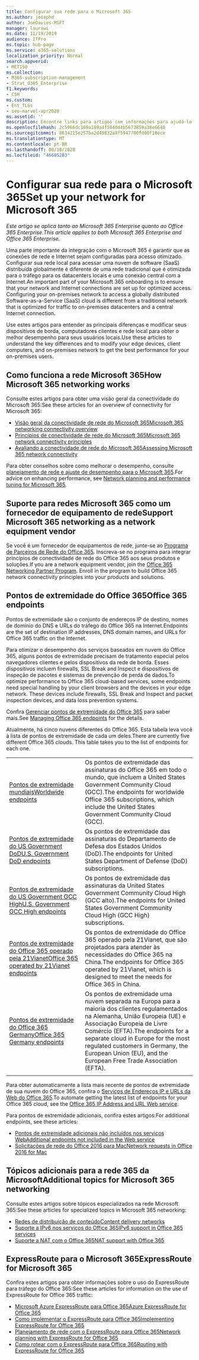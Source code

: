 ```yaml
---
title: Configurar sua rede para o Microsoft 365
ms.author: josephd
author: JoeDavies-MSFT
manager: laurawi
ms.date: 11/19/2019
audience: ITPro
ms.topic: hub-page
ms.service: o365-solutions
localization_priority: Normal
search.appverid:
- MET150
ms.collection:
- M365-subscription-management
- Strat_O365_Enterprise
f1.keywords:
- CSH
ms.custom:
- Ent_TLGs
- seo-marvel-apr2020
ms.assetid: ''
description: Encontre links para artigos com informações para ajudá-lo a configurar sua rede para o Microsoft 365, incluindo uma visão geral da conectividade de rede e uma lista de pontos de extremidade.
ms.openlocfilehash: 2c5966dc169a189a4f5040d4b5673859a38e6640
ms.sourcegitcommit: 8634215e257ba2d49832a8f5947700fd00f18ece
ms.translationtype: MT
ms.contentlocale: pt-BR
ms.lasthandoff: 08/10/2020
ms.locfileid: "46605203"
---
```

# <a name="set-up-your-network-for-microsoft-365"></a><span data-ttu-id="11aaa-103">Configurar sua rede para o Microsoft 365</span><span class="sxs-lookup"><span data-stu-id="11aaa-103">Set up your network for Microsoft 365</span></span>

<span data-ttu-id="11aaa-104">*Este artigo se aplica tanto ao Microsoft 365 Enterprise quanto ao Office 365 Enterprise.*</span><span class="sxs-lookup"><span data-stu-id="11aaa-104">*This article applies to both Microsoft 365 Enterprise and Office 365 Enterprise.*</span></span>

<span data-ttu-id="11aaa-p101">Uma parte importante da integração com o Microsoft 365 é garantir que as conexões de rede e Internet sejam configuradas para acesso otimizado. Configurar sua rede local para acessar uma nuvem de software (SaaS) distribuída globalmente é diferente de uma rede tradicional que é otimizada para o tráfego para os datacenters locais e uma conexão central com a Internet.</span><span class="sxs-lookup"><span data-stu-id="11aaa-p101">An important part of your Microsoft 365 onboarding is to ensure that your network and Internet connections are set up for optimized access. Configuring your on-premises network to access a globally distributed Software-as-a-Service (SaaS) cloud is different from a traditional network that is optimized for traffic to on-premises datacenters and a central Internet connection.</span></span> 

<span data-ttu-id="11aaa-107">Use estes artigos para entender as principais diferenças e modificar seus dispositivos de borda, computadores clientes e rede local para obter o melhor desempenho para seus usuários locais.</span><span class="sxs-lookup"><span data-stu-id="11aaa-107">Use these articles to understand the key differences and to modify your edge devices, client computers, and on-premises network to get the best performance for your on-premises users.</span></span>

## <a name="how-microsoft-365-networking-works"></a><span data-ttu-id="11aaa-108">Como funciona a rede Microsoft 365</span><span class="sxs-lookup"><span data-stu-id="11aaa-108">How Microsoft 365 networking works</span></span>

<span data-ttu-id="11aaa-109">Consulte estes artigos para obter uma visão geral da conectividade do Microsoft 365:</span><span class="sxs-lookup"><span data-stu-id="11aaa-109">See these articles for an overview of connectivity for Microsoft 365:</span></span>

- [<span data-ttu-id="11aaa-110">Visão geral da conectividade de rede do Microsoft 365</span><span class="sxs-lookup"><span data-stu-id="11aaa-110">Microsoft 365 networking connectivity overview</span></span>](office-365-networking-overview.md)
- [<span data-ttu-id="11aaa-111">Princípios de conectividade de rede do Microsoft 365</span><span class="sxs-lookup"><span data-stu-id="11aaa-111">Microsoft 365 network connectivity principles</span></span>](office-365-network-connectivity-principles.md)
- [<span data-ttu-id="11aaa-112">Avaliando a conectividade de rede do Microsoft 365</span><span class="sxs-lookup"><span data-stu-id="11aaa-112">Assessing Microsoft 365 network connectivity</span></span>](assessing-network-connectivity.md)

<span data-ttu-id="11aaa-113">Para obter conselhos sobre como melhorar o desempenho, consulte [planejamento de rede e ajuste de desempenho para o Microsoft 365](network-planning-and-performance.md).</span><span class="sxs-lookup"><span data-stu-id="11aaa-113">For advice on enhancing performance, see [Network planning and performance tuning for Microsoft 365](network-planning-and-performance.md).</span></span>

## <a name="support-microsoft-365-networking-as-a-network-equipment-vendor"></a><span data-ttu-id="11aaa-114">Suporte para redes Microsoft 365 como um fornecedor de equipamento de rede</span><span class="sxs-lookup"><span data-stu-id="11aaa-114">Support Microsoft 365 networking as a network equipment vendor</span></span>

<span data-ttu-id="11aaa-p102">Se você é um fornecedor de equipamentos de rede, junte-se ao [Programa de Parceiros de Rede do Office 365](office-365-networking-partner-program.md). Inscreva-se no programa para integrar princípios de conectividade de rede do Office 365 aos seus produtos e soluções.</span><span class="sxs-lookup"><span data-stu-id="11aaa-p102">If you are a network equipment vendor, join the [Office 365 Networking Partner Program](office-365-networking-partner-program.md). Enroll in the program to build Office 365 network connectivity principles into your products and solutions.</span></span> 

## <a name="office-365-endpoints"></a><span data-ttu-id="11aaa-117">Pontos de extremidade do Office 365</span><span class="sxs-lookup"><span data-stu-id="11aaa-117">Office 365 endpoints</span></span>

<span data-ttu-id="11aaa-118">Pontos de extremidade são o conjunto de endereços IP de destino, nomes de domínio do DNS e URLs do tráfego do Office 365 na Internet.</span><span class="sxs-lookup"><span data-stu-id="11aaa-118">Endpoints are the set of destination IP addresses, DNS domain names, and URLs for Office 365 traffic on the Internet.</span></span> 

<span data-ttu-id="11aaa-p103">Para otimizar o desempenho dos serviços baseados em nuvem do Office 365, alguns pontos de extremidade precisam de tratamento especial pelos navegadores clientes e pelos dispositivos da rede de borda. Esses dispositivos incluem firewalls, SSL Break and Inspect e dispositivos de inspeção de pacotes e sistemas de prevenção de perda de dados.</span><span class="sxs-lookup"><span data-stu-id="11aaa-p103">To optimize performance to Office 365 cloud-based services, some endpoints need special handling by your client browsers and the devices in your edge network. These devices include firewalls, SSL Break and Inspect and packet inspection devices, and data loss prevention systems.</span></span>

<span data-ttu-id="11aaa-121">Confira [Gerenciar pontos de extremidade do Office 365](managing-office-365-endpoints.md) para saber mais.</span><span class="sxs-lookup"><span data-stu-id="11aaa-121">See [Managing Office 365 endpoints](managing-office-365-endpoints.md) for the details.</span></span>

<span data-ttu-id="11aaa-p104">Atualmente, há cinco nuvens diferentes do Office 365. Esta tabela leva você à lista de pontos de extremidade de cada um deles.</span><span class="sxs-lookup"><span data-stu-id="11aaa-p104">There are currently five different Office 365 clouds. This table takes you to the list of endpoints for each one.</span></span>

|||
|:-------|:-----|
| [<span data-ttu-id="11aaa-124">Pontos de extremidade mundiais</span><span class="sxs-lookup"><span data-stu-id="11aaa-124">Worldwide endpoints</span></span>](urls-and-ip-address-ranges.md) | <span data-ttu-id="11aaa-125">Os pontos de extremidade das assinaturas do Office 365 em todo o mundo, que incluem a United States Government Community Cloud (GCC).</span><span class="sxs-lookup"><span data-stu-id="11aaa-125">The endpoints for worldwide Office 365 subscriptions, which include the United States Government Community Cloud (GCC).</span></span> |
| [<span data-ttu-id="11aaa-126">Pontos de extremidade do US Government DoD</span><span class="sxs-lookup"><span data-stu-id="11aaa-126">U.S. Government DoD endpoints</span></span>](office-365-u-s-government-dod-endpoints.md) | <span data-ttu-id="11aaa-127">Os pontos de extremidade das assinaturas do Departamento de Defesa dos Estados Unidos (DoD).</span><span class="sxs-lookup"><span data-stu-id="11aaa-127">The endpoints for United States Department of Defense (DoD) subscriptions.</span></span> |
| [<span data-ttu-id="11aaa-128">Pontos de extremidade do US Government GCC High</span><span class="sxs-lookup"><span data-stu-id="11aaa-128">U.S. Government GCC High endpoints</span></span>](office-365-u-s-government-gcc-high-endpoints.md) | <span data-ttu-id="11aaa-129">Os pontos de extremidade das assinaturas da United States Government Community Cloud High (GCC alto).</span><span class="sxs-lookup"><span data-stu-id="11aaa-129">The endpoints for United States Government Community Cloud High (GCC High) subscriptions.</span></span> |
| [<span data-ttu-id="11aaa-130">Pontos de extremidade do Office 365 operado pela 21Vianet</span><span class="sxs-lookup"><span data-stu-id="11aaa-130">Office 365 operated by 21Vianet endpoints</span></span>](urls-and-ip-address-ranges-21vianet.md) | <span data-ttu-id="11aaa-131">Os pontos de extremidade do Office 365 operado pela 21Vianet, que são projetados para atender às necessidades do Office 365 na China.</span><span class="sxs-lookup"><span data-stu-id="11aaa-131">The endpoints for Office 365 operated by 21Vianet, which is designed to meet the needs for Office 365 in China.</span></span> |
| [<span data-ttu-id="11aaa-132">Pontos de extremidade do Office 365 Germany</span><span class="sxs-lookup"><span data-stu-id="11aaa-132">Office 365 Germany endpoints</span></span>](office-365-germany-endpoints.md) | <span data-ttu-id="11aaa-133">Os pontos de extremidade uma nuvem separada na Europa para a maioria dos clientes regulamentados na Alemanha, União Europeia (UE) e Associação Europeia de Livre Comércio (EFTA).</span><span class="sxs-lookup"><span data-stu-id="11aaa-133">The endpoints for a separate cloud in Europe for the most regulated customers in Germany, the European Union (EU), and the European Free Trade Association (EFTA).</span></span> |
|||

<span data-ttu-id="11aaa-134">Para obter automaticamente a lista mais recente de pontos de extremidade de sua nuvem do Office 365, confira o [Serviços de Endereços IP e URLs da Web do Office 365](office-365-ip-web-service.md).</span><span class="sxs-lookup"><span data-stu-id="11aaa-134">To automate getting the latest list of endpoints for your Office 365 cloud, see the [Office 365 IP Address and URL Web service](office-365-ip-web-service.md).</span></span>

<span data-ttu-id="11aaa-135">Para pontos de extremidade adicionais, confira estes artigos:</span><span class="sxs-lookup"><span data-stu-id="11aaa-135">For additional endpoints, see these articles:</span></span>

- [<span data-ttu-id="11aaa-136">Pontos de extremidade adicionais não incluídos nos serviços Web</span><span class="sxs-lookup"><span data-stu-id="11aaa-136">Additional endpoints not included in the Web service</span></span>](additional-office365-ip-addresses-and-urls.md)
- [<span data-ttu-id="11aaa-137">Solicitações de rede do Office 2016 para Mac</span><span class="sxs-lookup"><span data-stu-id="11aaa-137">Network requests in Office 2016 for Mac</span></span>](network-requests-in-office-2016-for-mac.md)


## <a name="additional-topics-for-microsoft-365-networking"></a><span data-ttu-id="11aaa-138">Tópicos adicionais para a rede 365 da Microsoft</span><span class="sxs-lookup"><span data-stu-id="11aaa-138">Additional topics for Microsoft 365 networking</span></span>

<span data-ttu-id="11aaa-139">Consulte estes artigos sobre tópicos especializados na rede Microsoft 365:</span><span class="sxs-lookup"><span data-stu-id="11aaa-139">See these articles for specialized topics in Microsoft 365 networking:</span></span>

- [<span data-ttu-id="11aaa-140">Redes de distribuição de conteúdo</span><span class="sxs-lookup"><span data-stu-id="11aaa-140">Content delivery networks</span></span>](content-delivery-networks.md)
- [<span data-ttu-id="11aaa-141">Suporte a IPv6 nos serviços do Office 365</span><span class="sxs-lookup"><span data-stu-id="11aaa-141">IPv6 support in Office 365 services</span></span>](ipv6-support.md)
- [<span data-ttu-id="11aaa-142">Suporte a NAT com o Office 365</span><span class="sxs-lookup"><span data-stu-id="11aaa-142">NAT support with Office 365</span></span>](nat-support-with-office-365.md)

## <a name="expressroute-for-microsoft-365"></a><span data-ttu-id="11aaa-143">ExpressRoute para o Microsoft 365</span><span class="sxs-lookup"><span data-stu-id="11aaa-143">ExpressRoute for Microsoft 365</span></span>

<span data-ttu-id="11aaa-144">Confira estes artigos para obter informações sobre o uso do ExpressRoute para tráfego do Office 365:</span><span class="sxs-lookup"><span data-stu-id="11aaa-144">See these articles for information on the use of ExpressRoute for Office 365 traffic:</span></span>

- [<span data-ttu-id="11aaa-145">Microsoft Azure ExpressRoute para Office 365</span><span class="sxs-lookup"><span data-stu-id="11aaa-145">Azure ExpressRoute for Office 365</span></span>](azure-expressroute.md)
- [<span data-ttu-id="11aaa-146">Como implementar o ExpressRoute para Office 365</span><span class="sxs-lookup"><span data-stu-id="11aaa-146">Implementing ExpressRoute for Office 365</span></span>](implementing-expressroute.md)
- [<span data-ttu-id="11aaa-147">Planejamento de rede com o ExpressRoute para Office 365</span><span class="sxs-lookup"><span data-stu-id="11aaa-147">Network planning with ExpressRoute for Office 365</span></span>](network-planning-with-expressroute.md)
- [<span data-ttu-id="11aaa-148">Como rotear com o ExpressRoute para Office 365</span><span class="sxs-lookup"><span data-stu-id="11aaa-148">Routing with ExpressRoute for Office 365</span></span>](routing-with-expressroute.md)
